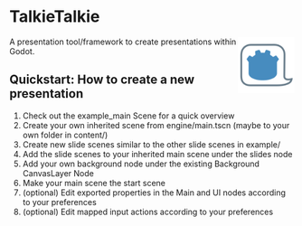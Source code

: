 # TalkieTalkie
<img align="right" width="100" height="100" src="https://github.com/substain/TalkieTalkie/blob/main/icon.svg">
A presentation tool/framework to create presentations within Godot.

## Quickstart: How to create a new presentation

1) Check out the example_main Scene for a quick overview
2) Create your own inherited scene from engine/main.tscn (maybe to your own folder in content/)
3) Create new slide scenes similar to the other slide scenes in example/
4) Add the slide scenes to your inherited main scene under the slides node
5) Add your own background node under the existing Background CanvasLayer Node
6) Make your main scene the start scene
7) (optional) Edit exported properties in the Main and UI nodes according to your preferences
8) (optional) Edit mapped input actions according to your preferences
